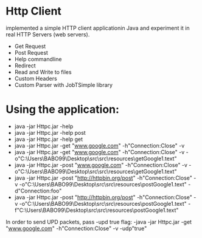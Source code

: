 # Http Client



 implemented a simple HTTP client applicationin Java and experiment it in real HTTP Servers (web servers).

  - Get Request
  - Post Request
  - Help commandline
  - Redirect 
  - Read and Write to files
  - Custom Headers
  - Custom Parser with JobTSimple library

# Using the application:

  - java -jar Httpc.jar -help
  - java -jar Httpc.jar -help post
  - java -jar Httpc.jar -help get
  - java -jar Httpc.jar -get "www.google.com" -h"Connection:Close" -v
  - java -jar Httpc.jar -get "www.google.com" -h"Connection:Close" -v -o"C:\Users\BABO99\Desktop\src\src\resources\getGoogle1.text"
  - java -jar Httpc.jar -post "www.google.com" -h"Connection:Close" -v -o"C:\Users\BABO99\Desktop\src\src\resources\getGoogle1.text"
  - java -jar Httpc.jar -post "http://httpbin.org/post" -h"Connection:Close" -v -o"C:\Users\BABO99\Desktop\src\src\resources\postGoogle1.text" -d"Connection:foo"
  - java -jar Httpc.jar -post "http://httpbin.org/post" -h"Connection:Close" -v -o"C:\Users\BABO99\Desktop\src\src\resources\postGoogle1.text" -f"C:\Users\BABO99\Desktop\src\src\resources\postGoogle1.text"


  In order to send UPD packets, pass -upd true flag: 
-java -jar Httpc.jar -get "www.google.com" -h"Connection:Close" -v -udp"true"


